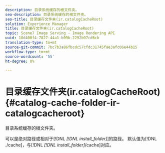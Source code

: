 ```yaml
---
description: 目录系统缓存的根文件夹。
seo-description: 目录系统缓存的根文件夹。
seo-title: 目录缓存文件夹(ir.catalogCacheRoot)
solution: Experience Manager
title: 目录缓存文件夹(ir.catalogCacheRoot)
topic: Scene7 Image Serving - Image Rendering API
uuid: 18d400f4-7827-44a1-b09b-2292b97cd6cb
translation-type: tm+mt
source-git-commit: 7bc7b3a86fbcdc57cfdc31745fae3afc06e44b15
workflow-type: tm+mt
source-wordcount: '55'
ht-degree: 0%

---
```



# 目录缓存文件夹(ir.catalogCacheRoot){#catalog-cache-folder-ir-catalogcacheroot}

目录系统缓存的根文件夹。

可以是绝对路径或相对于[!DNL *[!DNL install_folder]*]的路径。 默认值为[!DNL ./cache]，与[!DNL *[!DNL install_folder]*/cache]对应。
